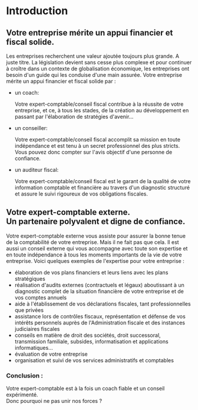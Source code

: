 # Introduction

## Votre entreprise mérite un appui financier et fiscal solide.

Les entreprises recherchent une valeur ajoutée toujours plus grande. A juste titre.
La législation devient sans cesse plus complexe et pour continuer à croître dans un contexte de globalisation économique, les entreprises ont besoin d'un guide qui les conduise d'une main assurée.
Votre entreprise mérite un appui financier et fiscal solide par :

- un coach:

  Votre expert-comptable/conseil fiscal contribue à la réussite de votre entreprise, et ce, à tous les stades, de la création au développement en passant par l'élaboration de stratégies d'avenir...

- un conseiller:

  Votre expert-comptable/conseil fiscal accomplit sa mission en toute indépendance et est tenu à un secret professionnel des plus stricts. Vous pouvez donc compter sur l'avis objectif d'une personne de confiance.

- un auditeur fiscal:

  Votre expert-comptable/conseil fiscal est le garant de la qualité de votre information comptable et financière au travers d'un diagnostic structuré et assure le suivi rigoureux de vos obligations fiscales.


## Votre expert-comptable externe.<br/>Un partenaire polyvalent et digne de confiance.

Votre expert-comptable externe vous assiste pour assurer la bonne tenue de la comptabilité de votre entreprise.
Mais il ne fait pas que cela. Il est aussi un conseil externe qui vous accompagne avec toute son expertise et en toute indépendance à tous les moments importants de la vie de votre entreprise.
Voici quelques exemples de l'expertise pour votre entreprise :

- élaboration de vos plans financiers et leurs liens avec les plans stratégiques
- réalisation d'audits externes (contractuels et légaux) aboutissant à un diagnostic complet de la situation financière de votre entreprise et de vos comptes annuels
- aide à l'établissement de vos déclarations fiscales, tant professionnelles que privées
- assistance lors de contrôles fiscaux, représentation et défense de vos intérêts personnels auprès de l'Administration fiscale et des instances judiciaires fiscales
- conseils en matière de droit des sociétés, droit successoral, transmission familiale, subsides, informatisation et applications informatiques...
- évaluation de votre entreprise
- organisation et suivi de vos services administratifs et comptables

### Conclusion :

Votre expert-comptable est à la fois un coach fiable et un conseil expérimenté.<br/>Donc pourquoi ne pas unir nos forces ?
